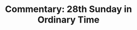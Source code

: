 ---
title: "Commentary: 28th Sunday in Ordinary Time"
layout: reader
description: "Theme: Was there no one to return to give thanks?"
feature_image: posts/commentary-ordinary-time.jpg
category: commentary
published: true
---